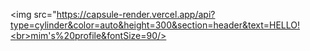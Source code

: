 <img src="https://capsule-render.vercel.app/api?type=cylinder&color=auto&height=300&section=header&text=HELLO!<br>mim's%20profile&fontSize=90/>

